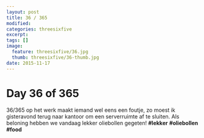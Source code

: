```yaml
---
layout: post
title: 36 / 365
modified:
categories: threesixfive
excerpt:
tags: []
image:
  feature: threesixfive/36.jpg
  thumb: threesixfive/36-thumb.jpg
date: 2015-11-17
---
```


# Day 36 of 365

36/365 op het werk maakt iemand wel eens een foutje, zo moest ik gisteravond terug naar kantoor om een serverruimte af te sluiten. Als beloning hebben we vandaag lekker oliebollen gegeten! **\#lekker** **\#oliebollen** **\#food**

